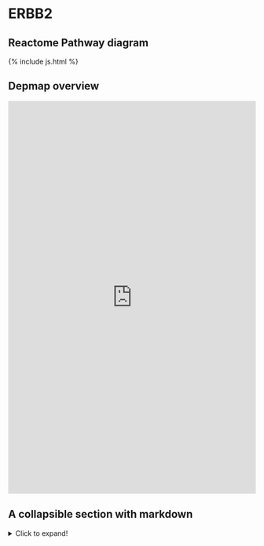 # ERBB2
## Reactome Pathway diagram

{% include js.html %}

<div id="diagramHolder"></div>

<script>
    //Creating the Reactome Diagram widget
    //Take into account a proxy needs to be set up in your server side pointing to www.reactome.org
    function onReactomeDiagramReady(){  //This function is automatically called when the widget code is ready to be used
        var diagram = Reactome.Diagram.create({
            "placeHolder" : "diagramHolder",
            "width" : 900,
            "height" : 500
        });

        //Initialising it to the "Hemostasis" pathway
        diagram.loadDiagram("R-HSA-5673001");

        //Adding different listeners

        diagram.onDiagramLoaded(function (loaded) {
            console.info("Loaded ", loaded);
            diagram.flagItems("FYN");
            if (loaded == "R-HSA-5673001") diagram.selectItem("R-HSA-5673001");
        });

     }
</script>


<h2>Depmap overview</h2>

<iframe src="https://depmap.org/portal/gene/ERBB2?tab=overview" style="border:none;width:100%;height:800px"></iframe>



<h2>A collapsible section with markdown</h2>

<details>
  <summary>Click to expand!</summary>
  
  ## Heading
  1. A numbered
  2. list
     * With some
     * Sub bullets
</details>

